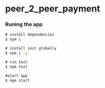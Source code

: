 # peer_2_peer_payment

### Runing the app

```cmd
# install dependencies
$ npm i 

# install jest globally
$ npm i -g

# run test
$ npm test

#start app
$ npm start
```

